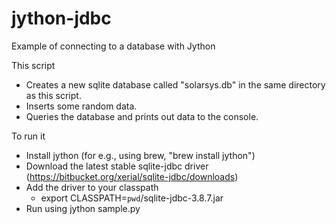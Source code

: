 # jython-jdbc
Example of connecting to a database with Jython

This script
- Creates a new sqlite database called "solarsys.db" in the same directory as this script.
- Inserts some random data.
- Queries the database and prints out data to the console.

To run it
- Install jython (for e.g., using brew, "brew install jython")
- Download the latest stable sqlite-jdbc driver (https://bitbucket.org/xerial/sqlite-jdbc/downloads)
- Add the driver to your classpath
	- export CLASSPATH=`pwd`/sqlite-jdbc-3.8.7.jar
- Run using jython sample.py